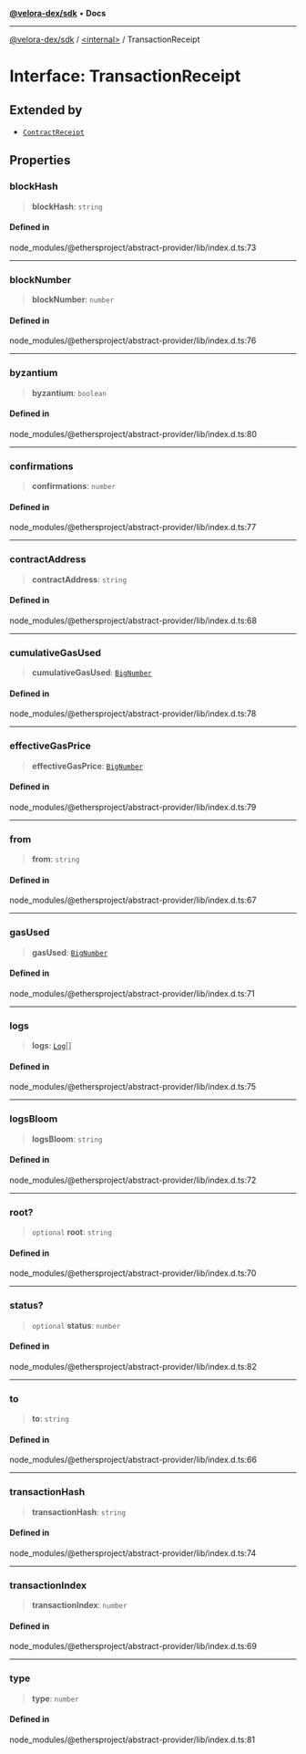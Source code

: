[**@velora-dex/sdk**](../../README.md) • **Docs**

***

[@velora-dex/sdk](../../globals.md) / [\<internal\>](../README.md) / TransactionReceipt

# Interface: TransactionReceipt

## Extended by

- [`ContractReceipt`](ContractReceipt.md)

## Properties

### blockHash

> **blockHash**: `string`

#### Defined in

node\_modules/@ethersproject/abstract-provider/lib/index.d.ts:73

***

### blockNumber

> **blockNumber**: `number`

#### Defined in

node\_modules/@ethersproject/abstract-provider/lib/index.d.ts:76

***

### byzantium

> **byzantium**: `boolean`

#### Defined in

node\_modules/@ethersproject/abstract-provider/lib/index.d.ts:80

***

### confirmations

> **confirmations**: `number`

#### Defined in

node\_modules/@ethersproject/abstract-provider/lib/index.d.ts:77

***

### contractAddress

> **contractAddress**: `string`

#### Defined in

node\_modules/@ethersproject/abstract-provider/lib/index.d.ts:68

***

### cumulativeGasUsed

> **cumulativeGasUsed**: [`BigNumber`](../classes/BigNumber.md)

#### Defined in

node\_modules/@ethersproject/abstract-provider/lib/index.d.ts:78

***

### effectiveGasPrice

> **effectiveGasPrice**: [`BigNumber`](../classes/BigNumber.md)

#### Defined in

node\_modules/@ethersproject/abstract-provider/lib/index.d.ts:79

***

### from

> **from**: `string`

#### Defined in

node\_modules/@ethersproject/abstract-provider/lib/index.d.ts:67

***

### gasUsed

> **gasUsed**: [`BigNumber`](../classes/BigNumber.md)

#### Defined in

node\_modules/@ethersproject/abstract-provider/lib/index.d.ts:71

***

### logs

> **logs**: [`Log`](Log.md)[]

#### Defined in

node\_modules/@ethersproject/abstract-provider/lib/index.d.ts:75

***

### logsBloom

> **logsBloom**: `string`

#### Defined in

node\_modules/@ethersproject/abstract-provider/lib/index.d.ts:72

***

### root?

> `optional` **root**: `string`

#### Defined in

node\_modules/@ethersproject/abstract-provider/lib/index.d.ts:70

***

### status?

> `optional` **status**: `number`

#### Defined in

node\_modules/@ethersproject/abstract-provider/lib/index.d.ts:82

***

### to

> **to**: `string`

#### Defined in

node\_modules/@ethersproject/abstract-provider/lib/index.d.ts:66

***

### transactionHash

> **transactionHash**: `string`

#### Defined in

node\_modules/@ethersproject/abstract-provider/lib/index.d.ts:74

***

### transactionIndex

> **transactionIndex**: `number`

#### Defined in

node\_modules/@ethersproject/abstract-provider/lib/index.d.ts:69

***

### type

> **type**: `number`

#### Defined in

node\_modules/@ethersproject/abstract-provider/lib/index.d.ts:81
